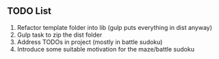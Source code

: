 
TODO List
---------
1. Refactor template folder into lib (gulp puts everything in dist anyway)
2. Gulp task to zip the dist folder
3. Address TODOs in project (mostly in battle sudoku)
4. Introduce some suitable motivation for the maze/battle sudoku
